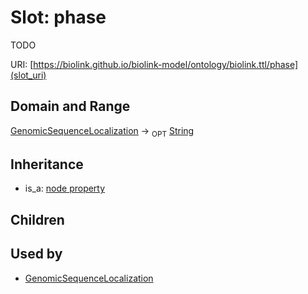# Slot: phase


TODO

URI: [https://biolink.github.io/biolink-model/ontology/biolink.ttl/phase](slot_uri)
## Domain and Range

[GenomicSequenceLocalization](GenomicSequenceLocalization.md) ->  <sub>OPT</sub> [String](String.md)
## Inheritance

 *  is_a: [node property](node_property.md)
## Children

## Used by

 * [GenomicSequenceLocalization](GenomicSequenceLocalization.md)
